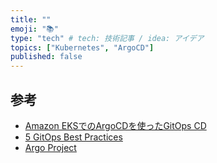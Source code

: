 ```yaml
---
title: ""
emoji: "📚"
type: "tech" # tech: 技術記事 / idea: アイデア
topics: ["Kubernetes", "ArgoCD"]
published: false
---
```


## 参考
- [Amazon EKSでのArgoCDを使ったGitOps CD](https://tech.recruit-mp.co.jp/infrastructure/gitops-cd-by-using-argo-cd-at-eks/)
- [5 GitOps Best Practices](https://blog.argoproj.io/5-gitops-best-practices-d95cb0cbe9ff)
- [Argo Project](https://blog.argoproj.io/)
